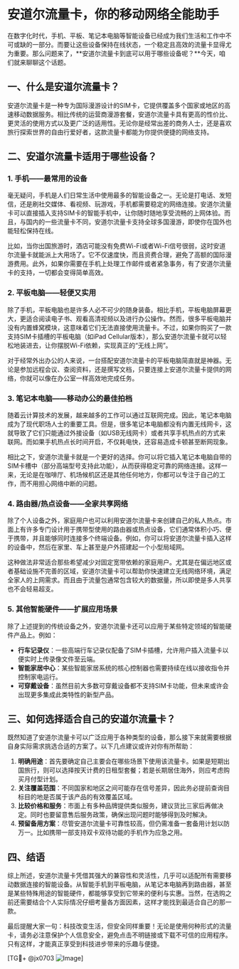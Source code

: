 # 安道尔流量卡，你的移动网络全能助手

在数字化时代，手机、平板、笔记本电脑等智能设备已经成为我们生活和工作中不可或缺的一部分。而要让这些设备保持在线状态，一个稳定且高效的流量卡显得尤为重要。那么问题来了，**安道尔流量卡到底可以用于哪些设备呢？**今天，咱们就来聊聊这个话题。

## 一、什么是安道尔流量卡？

安道尔流量卡是一种专为国际漫游设计的SIM卡，它提供覆盖多个国家或地区的高速移动数据服务。相比传统的运营商漫游套餐，安道尔流量卡具有更高的性价比、更灵活的使用方式以及更广泛的适用性。无论你是经常出差的商务人士，还是喜欢旅行探索世界的自由行爱好者，这款流量卡都能为你提供便捷的网络支持。

## 二、安道尔流量卡适用于哪些设备？

### 1. 手机——最常用的设备

毫无疑问，手机是人们日常生活中使用最多的智能设备之一。无论是打电话、发短信，还是刷社交媒体、看视频、玩游戏，手机都需要稳定的网络连接。安道尔流量卡可以直接插入支持SIM卡的智能手机中，让你随时随地享受流畅的上网体验。而且，与国内的一些流量卡不同，安道尔流量卡支持全球多国漫游，即使你在国外也能轻松保持在线。

比如，当你出国旅游时，酒店可能没有免费Wi-Fi或者Wi-Fi信号很弱，这时安道尔流量卡就能派上大用场了。它不仅速度快，而且资费合理，避免了高额的国际漫游费用。此外，如果你需要在手机上处理工作邮件或者紧急事务，有了安道尔流量卡的支持，一切都会变得简单高效。

### 2. 平板电脑——轻便又实用

除了手机，平板电脑也是许多人必不可少的随身装备。相比手机，平板电脑屏幕更大，更适合阅读电子书、观看高清视频以及进行办公操作。然而，很多平板电脑并没有内置蜂窝模块，这意味着它们无法直接使用流量卡。不过，如果你购买了一款支持SIM卡插槽的平板电脑（如iPad Cellular版本），那么安道尔流量卡就可以轻松地装进去，让你摆脱Wi-Fi依赖，实现真正的“无线上网”。

对于经常外出办公的人来说，一台搭配安道尔流量卡的平板电脑简直就是神器。无论是参加远程会议、查阅资料，还是撰写文档，只要连接上安道尔流量卡提供的网络，你就可以像在办公室一样高效地完成任务。

### 3. 笔记本电脑——移动办公的最佳拍档

随着云计算技术的发展，越来越多的工作可以通过互联网完成。因此，笔记本电脑成为了现代职场人士的重要工具。但是，很多笔记本电脑都没有内置无线网卡，这就导致了它们只能通过外接设备（如USB无线网卡）或者共享手机热点的方式来联网。而如果手机热点长时间开启，不仅耗电快，还容易造成卡顿甚至断网现象。

相比之下，安道尔流量卡就是一个更好的选择。你可以将它插入笔记本电脑自带的SIM卡槽中（部分高端型号支持此功能），从而获得稳定可靠的网络连接。这样一来，无论是在咖啡厅、机场候机区还是其他任何地方，你都可以专注于自己的工作，而不用担心网络中断的问题。

### 4. 路由器/热点设备——全家共享网络

除了个人设备之外，家庭用户也可以利用安道尔流量卡来创建自己的私人热点。市面上有许多专门设计用于携带型使用的路由器或热点设备，它们通常体积小巧、便于携带，并且能够同时连接多个终端设备。例如，你可以将安道尔流量卡插入这样的设备中，然后在家里、车上甚至是户外搭建起一个小型局域网。

这种做法非常适合那些希望减少对固定宽带依赖的家庭用户。尤其是在偏远地区或者基础设施不完善的区域，安道尔流量卡可以帮助你快速建立无线网络环境，满足全家人的上网需求。而且由于流量包通常包含较大的数据量，所以即使是多人共享也不会轻易超支。

### 5. 其他智能硬件——扩展应用场景

除了上述提到的传统设备之外，安道尔流量卡还可以应用于某些特定领域的智能硬件产品上。例如：

- **行车记录仪**：一些高端行车记录仪配备了SIM卡插槽，允许用户插入流量卡以便实时上传录像文件至云端。
- **智能家居中心**：某些智能家居系统的核心控制器也需要持续在线以接收指令并控制家电运行。
- **可穿戴设备**：虽然目前大多数可穿戴设备都不支持SIM卡功能，但未来或许会出现更多集成此类特性的新型产品。

## 三、如何选择适合自己的安道尔流量卡？

既然知道了安道尔流量卡可以广泛应用于各种类型的设备，那么接下来就需要根据自身实际需求挑选合适的方案了。以下几点建议或许对你有所帮助：

1. **明确用途**：首先要确定自己主要会在哪些场景下使用该流量卡。如果是短期出国旅行，则可以选择按天计费的日租型套餐；若是长期居住海外，则应考虑购买月付型计划。
2. **关注覆盖范围**：不同国家和地区之间可能存在信号差异，因此务必提前查询目标目的地是否属于该产品的有效覆盖区域。
3. **比较价格和服务**：市面上有多种品牌提供类似服务，建议货比三家后再做决定。同时也要留意售后服务政策，确保出现问题时能够得到及时解决。
4. **预留备用方案**：尽管安道尔流量卡可靠性较高，但仍需准备一套备用计划以防万一。比如携带一部支持双卡双待功能的手机作为应急之用。

## 四、结语

综上所述，安道尔流量卡凭借其强大的兼容性和灵活性，几乎可以适配所有需要移动数据连接的智能设备。从智能手机到平板电脑，从笔记本电脑再到路由器，甚至是某些特殊用途的智能硬件，都能够享受到它带来的便利与实惠。当然，在选购之前还需要结合个人实际情况仔细考量各方面因素，这样才能找到最适合自己的那一款。

最后提醒大家一句：科技改变生活，但安全同样重要！无论是使用何种形式的流量卡，请务必注意保护个人信息安全，避免点击不明链接或下载不可信的应用程序。只有这样，才能真正享受到科技进步带来的乐趣与便捷。

[TG💪+ @jx0703 ![Image](https://github.com/user-attachments/assets/dbca1d08-cadb-493c-b0ec-ad6f7a83f270)]